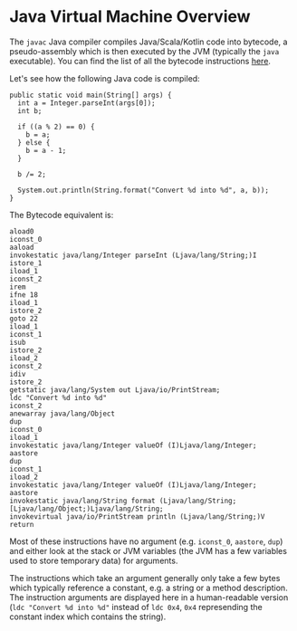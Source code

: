 # Java Virtual Machine Overview

The `javac` Java compiler compiles Java/Scala/Kotlin code into bytecode, a pseudo-assembly which is then executed by the JVM (typically the `java` executable). You can find the list of all the bytecode instructions [here](https://en.wikipedia.org/wiki/Java_bytecode_instruction_listings).

Let's see how the following Java code is compiled:

```
public static void main(String[] args) {
  int a = Integer.parseInt(args[0]);
  int b;

  if ((a % 2) == 0) {
    b = a;
  } else {
    b = a - 1;
  }

  b /= 2;

  System.out.println(String.format("Convert %d into %d", a, b));
}
```

The Bytecode equivalent is:

```
aload0
iconst_0
aaload
invokestatic java/lang/Integer parseInt (Ljava/lang/String;)I
istore_1
iload_1
iconst_2
irem
ifne 18
iload_1
istore_2
goto 22
iload_1
iconst_1
isub
istore_2
iload_2
iconst_2
idiv
istore_2
getstatic java/lang/System out Ljava/io/PrintStream;
ldc "Convert %d into %d"
iconst_2
anewarray java/lang/Object
dup
iconst_0
iload_1
invokestatic java/lang/Integer valueOf (I)Ljava/lang/Integer;
aastore
dup
iconst_1
iload_2
invokestatic java/lang/Integer valueOf (I)Ljava/lang/Integer;
aastore
invokestatic java/lang/String format (Ljava/lang/String;[Ljava/lang/Object;)Ljava/lang/String;
invokevirtual java/io/PrintStream println (Ljava/lang/String;)V
return
```

Most of these instructions have no argument (e.g. `iconst_0`, `aastore`, `dup`) and either look at the stack or JVM variables (the JVM has a few variables used to store temporary data) for arguments.

The instructions which take an argument generally only take a few bytes which typically reference a constant, e.g. a string or a method description. The instruction arguments are displayed here in a human-readable version (`ldc "Convert %d into %d"` instead of `ldc 0x4`, `0x4` represending the constant index which contains the string).
